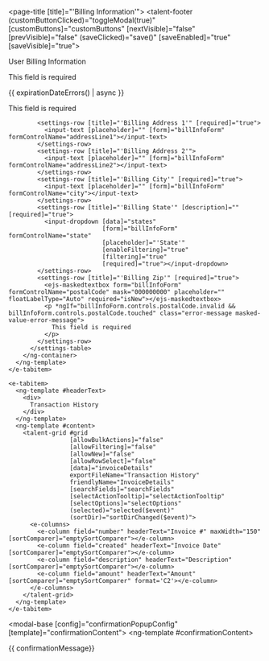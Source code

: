 <page-title [title]="'Billing Information'"></page-title>
<talent-footer (customButtonClicked)="toggleModal(true)"
               [customButtons]="customButtons"
               [nextVisible]="false"
               [prevVisible]="false"
               (saveClicked)="save()"
               [saveEnabled]="true"
               [saveVisible]="true"></talent-footer>

<ejs-tab id="element">
  <e-tabitems>
    <e-tabitem>
      <ng-template #headerText>
        <div>
          User Billing Information
        </div>
      </ng-template>
      <ng-template #content>
        <ng-container [formGroup]="billInfoForm">
          <settings-table>
            <settings-row [title]="'Account Email'" [required]="true">
              <input-text [placeholder]="" [form]="billInfoForm" formControlName="email"></input-text>
            </settings-row>
            <settings-row [title]="'Name on Card'" [required]="true">
              <input-text [placeholder]="" [form]="billInfoForm" formControlName="name"></input-text>
            </settings-row>
            <settings-row [title]="'Card Number'" [description]="" [required]="isNew" *ngIf="!isNew">
              <input-text [placeholder]="" [form]="billInfoForm" formControlName="cardNumber" [enabled]="isNew"></input-text>
            </settings-row>
            <settings-row [title]="'Card Number'" [description]="" [required]="isNew" *ngIf="isNew">
              <ejs-maskedtextbox form="billInfoForm" formControlName="cardNumber" mask="0000 0000 0000 0000" placeholder="Card Number" floatLabelType="Auto" required="isNew"></ejs-maskedtextbox>
              <p *ngIf="billInfoForm.controls.cardNumber.invalid && billInfoForm.controls.cardNumber.touched" class="error-message masked-value-error-message">
                This field is required
              </p>
            </settings-row>
            <settings-row [title]="'Expiration Month'" [required]="true">
              <input-text [placeholder]="" [required]="true" [form]="billInfoForm" formControlName="expMonth"></input-text>
            </settings-row>
            <settings-row [title]="'Expiration Year'" [required]="true">
              <input-text [placeholder]="" [required]="true" [form]="billInfoForm" formControlName="expYear"></input-text>
              <p *ngIf="expirationDateErrors() | async" class="error-message custom-error-message"> {{ expirationDateErrors() | async }}</p>
            </settings-row>
            <settings-row [title]="'CVC'" [required]="isNew" *ngIf="!isNew">
              <input-text [placeholder]="" [form]="billInfoForm" formControlName="cvc" [enabled]="isNew"></input-text>
            </settings-row>
            <settings-row [title]="'CVC'" [description]="" [required]="isNew" *ngIf="isNew">
              <ejs-maskedtextbox form="billInfoForm" formControlName="cvc" mask="0000" placeholder="Card Number" floatLabelType="Auto" required="isNew"></ejs-maskedtextbox>
              <p *ngIf="billInfoForm.controls.cvc.invalid && billInfoForm.controls.cvc.touched" class="error-message masked-value-error-message">
                This field is required
              </p>
            </settings-row>

            <settings-row [title]="'Billing Address 1'" [required]="true">
              <input-text [placeholder]="" [form]="billInfoForm" formControlName="addressLine1"></input-text>
            </settings-row>
            <settings-row [title]="'Billing Address 2'">
              <input-text [placeholder]="" [form]="billInfoForm" formControlName="addressLine2"></input-text>
            </settings-row>
            <settings-row [title]="'Billing City'" [required]="true">
              <input-text [placeholder]="" [form]="billInfoForm" formControlName="city"></input-text>
            </settings-row>
            <settings-row [title]="'Billing State'" [description]="" [required]="true">
              <input-dropdown [data]="states"
                              [form]="billInfoForm" formControlName="state"
                              [placeholder]="'State'"
                              [enableFiltering]="true"
                              [filtering]="true"
                              [required]="true"></input-dropdown>
            </settings-row>
            <settings-row [title]="'Billing Zip'" [required]="true">
              <ejs-maskedtextbox form="billInfoForm" formControlName="postalCode" mask="000000000" placeholder="" floatLabelType="Auto" required="isNew"></ejs-maskedtextbox>
              <p *ngIf="billInfoForm.controls.postalCode.invalid && billInfoForm.controls.postalCode.touched" class="error-message masked-value-error-message">
                This field is required
              </p>
            </settings-row>
          </settings-table>
        </ng-container>
      </ng-template>
    </e-tabitem>

    <e-tabitem>
      <ng-template #headerText>
        <div>
          Transaction History
        </div>
      </ng-template>
      <ng-template #content>
        <talent-grid #grid
                     [allowBulkActions]="false"
                     [allowFiltering]="false"
                     [allowNew]="false"
                     [allowRowSelect]="false"
                     [data]="invoiceDetails"
                     exportFileName="Transaction History"
                     friendlyName="InvoiceDetails"
                     [searchFields]="searchFields"
                     [selectActionTooltip]="selectActionTooltip"
                     [selectOptions]="selectOptions"
                     (selected)="selected($event)"
                     (sortDir)="sortDirChanged($event)">
          <e-columns>
            <e-column field="number" headerText="Invoice #" maxWidth="150" [sortComparer]="emptySortComparer"></e-column>
            <e-column field="created" headerText="Invoice Date" [sortComparer]="emptySortComparer"></e-column>
            <e-column field="description" headerText="Description" [sortComparer]="emptySortComparer"></e-column>
            <e-column field="amount" headerText="Amount" [sortComparer]="emptySortComparer" format='C2'></e-column>
          </e-columns>
        </talent-grid>
      </ng-template>
    </e-tabitem>
  </e-tabitems>
</ejs-tab>

<!-- #confirmation -->
<modal-base [config]="confirmationPopupConfig" [template]="confirmationContent"></modal-base>
<ng-template #confirmationContent>
  <div class="row">
    <div class="col-xs-12">
      {{ confirmationMessage}}
    </div>
  </div>
</ng-template>


